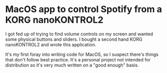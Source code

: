#  MacOS app to control Spotify from a KORG nanoKONTROL2

I got fed up of trying to find volume controls on my screen and wanted some physical buttons and sliders. I bought a second hand KORG nanoKONTROL2 and wrote this application.

It's my first foray into writing code for MacOS, so I suspect there's things that don't follow best practice. It's a personal project not intended for distribution so it's very much written on a "good enough" basis.
